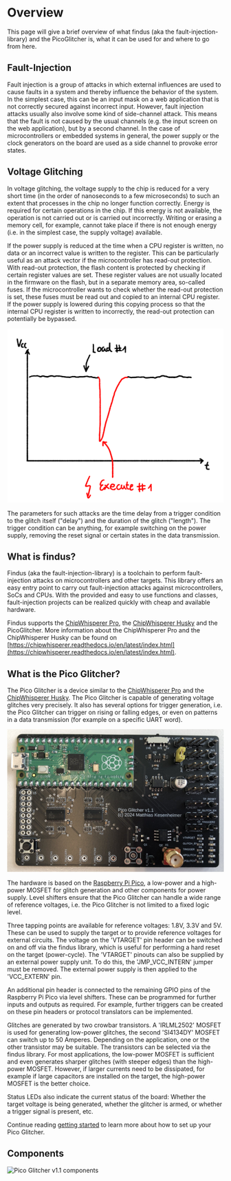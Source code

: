 # Overview

This page will give a brief overview of what findus (aka the fault-injection-library) and the PicoGlitcher is, what it can be used for and where to go from here.

## Fault-Injection

Fault injection is a group of attacks in which external influences are used to cause faults in a system and thereby influence the behavior of the system. In the simplest case, this can be an input mask on a web application that is not correctly secured against incorrect input. However, fault injection attacks usually also involve some kind of side-channel attack. This means that the fault is not caused by the usual channels (e.g. the input screen on the web application), but by a second channel. In the case of microcontrollers or embedded systems in general, the power supply or the clock generators on the board are used as a side channel to provoke error states.

## Voltage Glitching

In voltage glitching, the voltage supply to the chip is reduced for a very short time (in the order of nanoseconds to a few microseconds) to such an extent that processes in the chip no longer function correctly. Energy is required for certain operations in the chip. If this energy is not available, the operation is not carried out or is carried out incorrectly. Writing or erasing a memory cell, for example, cannot take place if there is not enough energy (i.e. in the simplest case, the supply voltage) available.

If the power supply is reduced at the time when a CPU register is written, no data or an incorrect value is written to the register. This can be particularly useful as an attack vector if the microcontroller has read-out protection. With read-out protection, the flash content is protected by checking if certain register values are set. These register values are not usually located in the firmware on the flash, but in a separate memory area, so-called fuses. If the microcontroller wants to check whether the read-out protection is set, these fuses must be read out and copied to an internal CPU register. If the power supply is lowered during this copying process so that the internal CPU register is written to incorrectly, the read-out protection can potentially be bypassed.

![A reduction in the power supply causes an error during execution](images/voltag-glitching.png)

The parameters for such attacks are the time delay from a trigger condition to the glitch itself ("delay") and the duration of the glitch ("length"). The trigger condition can be anything, for example switching on the power supply, removing the reset signal or certain states in the data transmission.

## What is findus?

Findus (aka the fault-injection-library) is a toolchain to perform fault-injection attacks on microcontrollers and other targets.
This library offers an easy entry point to carry out fault-injection attacks against microcontrollers, SoCs and CPUs.
With the provided and easy to use functions and classes, fault-injection projects can be realized quickly with cheap and available hardware.

Findus supports the [ChipWhisperer Pro](https://rtfm.newae.com/Capture/ChipWhisperer-Pro/), the [ChipWhisperer Husky](https://rtfm.newae.com/Capture/ChipWhisperer-Husky/) and the PicoGlitcher.
More information about the ChipWhisperer Pro and the ChipWhisperer Husky can be found on [https://chipwhisperer.readthedocs.io/en/latest/index.html](https://chipwhisperer.readthedocs.io/en/latest/index.html).

## What is the Pico Glitcher?

The Pico Glitcher is a device similar to the [ChipWhisperer Pro](https://rtfm.newae.com/Capture/ChipWhisperer-Pro/) and the [ChipWhisperer Husky](https://rtfm.newae.com/Capture/ChipWhisperer-Husky/).
The Pico Glitcher is capable of generating voltage glitches very precisely. It also has several options for trigger generation, i.e. the Pico Glitcher can trigger on rising or falling edges, or even on patterns in a data transmission (for example on a specific UART word).

![Pico Glitcher Board](images/pgfpv1.1-1.jpg)

The hardware is based on the [Raspberry Pi Pico](https://www.raspberrypi.com/products/raspberry-pi-pico/), a low-power and a high-power MOSFET for glitch generation and other components for power supply. Level shifters ensure that the Pico Glitcher can handle a wide range of reference voltages, i.e. the Pico Glitcher is not limited to a fixed logic level.

Three tapping points are available for reference voltages: 1.8V, 3.3V and 5V. These can be used to supply the target or to provide reference voltages for external circuits. The voltage on the 'VTARGET' pin header can be switched on and off via the findus library, which is useful for performing a hard reset on the target (power-cycle). The 'VTARGET' pinouts can also be supplied by an external power supply unit. To do this, the 'JMP_VCC_INTERN' jumper must be removed. The external power supply is then applied to the 'VCC_EXTERN' pin.

An additional pin header is connected to the remaining GPIO pins of the Raspberry Pi Pico via level shifters. These can be programmed for further inputs and outputs as required. For example, further triggers can be created on these pin headers or protocol translators can be implemented.

Glitches are generated by two crowbar transistors. A 'IRLML2502' MOSFET is used for generating low-power glitches, the second 'SI4134DY' MOSFET can switch up to 50 Amperes. Depending on the application, one or the other transistor may be suitable. The transistors can be selected via the findus library. For most applications, the low-power MOSFET is sufficient and even generates sharper glitches (with steeper edges) than the high-power MOSFET. However, if larger currents need to be dissipated, for example if large capacitors are installed on the target, the high-power MOSFET is the better choice.

Status LEDs also indicate the current status of the board: Whether the target voltage is being generated, whether the glitcher is armed, or whether a trigger signal is present, etc.

Continue reading [getting started](getting_started.md) to learn more about how to set up your Pico Glitcher.

## Components

![Pico Glitcher v1.1 components](images/pico-glitcher-v1.1-components.png)
